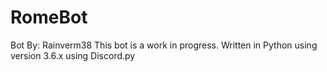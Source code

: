 # RomeBot
Bot By: Rainverm38
This bot is a work in progress.
Written in Python using version 3.6.x using Discord.py